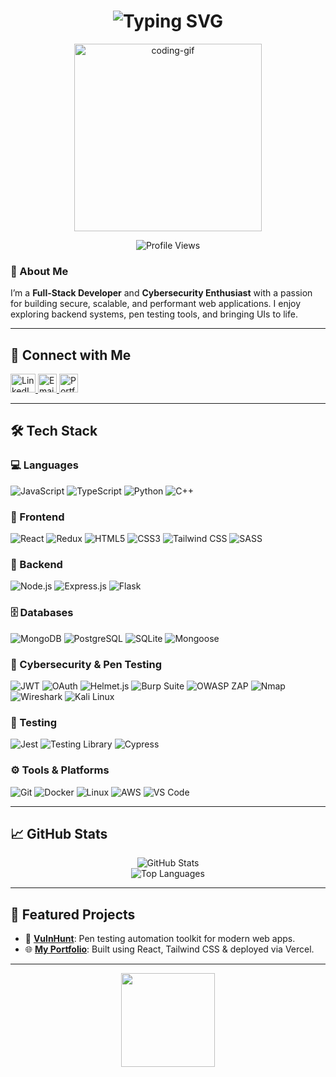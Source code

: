 <h1 align="center">
  <img src="https://readme-typing-svg.demolab.com?font=Fira+Code&weight=500&size=28&pause=1000&color=4A90E2&center=true&vCenter=true&width=435&lines=Hi+%F0%9F%91%8B%2C+I'm+Samuel+Dejen;Full-Stack+Developer+%7C+Cybersecurity+Enthusiast;Lifelong+Learner+%26+Tech+Explorer" alt="Typing SVG" />
</h1>

<div align="center">
  <!-- Clean developer animation (works reliably on GitHub) -->
  <img src="https://media.giphy.com/media/qgQUggAC3Pfv687qPC/giphy.gif" width="300" alt="coding-gif" />
</div>

<p align="center">
  <!-- Profile views with badge style -->
  <img src="https://komarev.com/ghpvc/?username=samidejen&style=for-the-badge&label=PROFILE+VIEWS&color=0e75b6" alt="Profile Views" />
</p>

### 👋 About Me
I’m a **Full-Stack Developer** and **Cybersecurity Enthusiast** with a passion for building secure, scalable, and performant web applications. I enjoy exploring backend systems, pen testing tools, and bringing UIs to life.

---

## 🔗 Connect with Me
<p align="left">
  <a href="https://www.linkedin.com/in/samuel-dejen" target="_blank">
    <img src="https://raw.githubusercontent.com/rahuldkjain/github-profile-readme-generator/master/src/images/icons/Social/linked-in-alt.svg" alt="LinkedIn" height="30" width="40" />
  </a>
  <a href="mailto:samidejen7@gmail.com" target="_blank">
    <img src="https://img.shields.io/badge/-Email-EA4335?style=flat&logo=gmail&logoColor=white" alt="Email" height="30" />
  </a>
  <a href="https://samidejen.vercel.app" target="_blank">
    <img src="https://img.shields.io/badge/-Portfolio-000?style=flat&logo=vercel&logoColor=white" alt="Portfolio" height="30" />
  </a>
</p>

---

## 🛠 Tech Stack

### 💻 Languages
![JavaScript](https://img.shields.io/badge/-JavaScript-F7DF1E?logo=javascript&logoColor=black)
![TypeScript](https://img.shields.io/badge/-TypeScript-3178C6?logo=typescript&logoColor=white)
![Python](https://img.shields.io/badge/-Python-3776AB?logo=python&logoColor=white)
![C++](https://img.shields.io/badge/-C++-00599C?logo=c%2b%2b&logoColor=white)

### 🎨 Frontend
![React](https://img.shields.io/badge/-React-61DAFB?logo=react&logoColor=white)
![Redux](https://img.shields.io/badge/-Redux-764ABC?logo=redux&logoColor=white)
![HTML5](https://img.shields.io/badge/-HTML5-E34F26?logo=html5&logoColor=white)
![CSS3](https://img.shields.io/badge/-CSS3-1572B6?logo=css3&logoColor=white)
![Tailwind CSS](https://img.shields.io/badge/-TailwindCSS-38B2AC?logo=tailwind-css&logoColor=white)
![SASS](https://img.shields.io/badge/-SASS-CC6699?logo=sass&logoColor=white)

### 🔧 Backend
![Node.js](https://img.shields.io/badge/-Node.js-339933?logo=node.js&logoColor=white)
![Express.js](https://img.shields.io/badge/-Express.js-000000?logo=express&logoColor=white)
![Flask](https://img.shields.io/badge/-Flask-000000?logo=flask&logoColor=white)

### 🗄️ Databases
![MongoDB](https://img.shields.io/badge/-MongoDB-47A248?logo=mongodb&logoColor=white)
![PostgreSQL](https://img.shields.io/badge/-PostgreSQL-4169E1?logo=postgresql&logoColor=white)
![SQLite](https://img.shields.io/badge/-SQLite-003B57?logo=sqlite&logoColor=white)
![Mongoose](https://img.shields.io/badge/-Mongoose-880000?logo=mongoose&logoColor=white)

### 🔐 Cybersecurity & Pen Testing
![JWT](https://img.shields.io/badge/-JWT-000000?logo=jsonwebtokens&logoColor=white)
![OAuth](https://img.shields.io/badge/-OAuth-2867B2?logo=oauth&logoColor=white)
![Helmet.js](https://img.shields.io/badge/-Helmet.js-3C873A?logo=helmet&logoColor=white)
![Burp Suite](https://img.shields.io/badge/-Burp%20Suite-F47F24?logo=burpsuite&logoColor=white)
![OWASP ZAP](https://img.shields.io/badge/-OWASP%20ZAP-000000?logo=owasp&logoColor=white)
![Nmap](https://img.shields.io/badge/-Nmap-3E3E3E?logo=nmap&logoColor=white)
![Wireshark](https://img.shields.io/badge/-Wireshark-1679A7?logo=wireshark&logoColor=white)
![Kali Linux](https://img.shields.io/badge/-Kali%20Linux-268BDA?logo=kali-linux&logoColor=white)

### 🧪 Testing
![Jest](https://img.shields.io/badge/-Jest-C21325?logo=jest&logoColor=white)
![Testing Library](https://img.shields.io/badge/-Testing_Library-E33332?logo=testinglibrary&logoColor=white)
![Cypress](https://img.shields.io/badge/-Cypress-17202C?logo=cypress&logoColor=white)

### ⚙️ Tools & Platforms
![Git](https://img.shields.io/badge/-Git-F05032?logo=git&logoColor=white)
![Docker](https://img.shields.io/badge/-Docker-2496ED?logo=docker&logoColor=white)
![Linux](https://img.shields.io/badge/-Linux-FCC624?logo=linux&logoColor=black)
![AWS](https://img.shields.io/badge/-AWS-232F3E?logo=amazonaws&logoColor=white)
![VS Code](https://img.shields.io/badge/-VS%20Code-007ACC?logo=visualstudiocode&logoColor=white)

---

## 📈 GitHub Stats

<div align="center">
  <img src="https://github-readme-stats.vercel.app/api?username=samidejen&show_icons=true&locale=en" alt="GitHub Stats" />
  <br />
  <img src="https://github-readme-stats.vercel.app/api/top-langs?username=samidejen&show_icons=true&locale=en&layout=compact" alt="Top Languages" />
</div>

---

## 🚀 Featured Projects

- 🔐 [**VulnHunt**](https://github.com/samidejen/vulnhunt): Pen testing automation toolkit for modern web apps.
- 🌐 [**My Portfolio**](https://samidejen.vercel.app): Built using React, Tailwind CSS & deployed via Vercel.

---

<div align="center">
  <img height="150" src="https://user-images.githubusercontent.com/10498744/210012254-234538ff-d198-48aa-8964-37e6fd45d227.gif" />
</div>